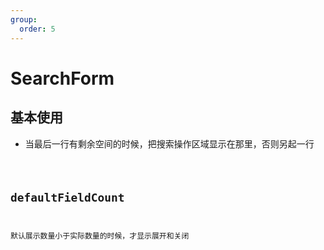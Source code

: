 ```yaml
---
group:
  order: 5
---
```


# SearchForm

## 基本使用

- 当最后一行有剩余空间的时候，把搜索操作区域显示在那里，否则另起一行

<code src="./demos/basic" />

## defaultFieldCount

默认展示数量小于实际数量的时候，才显示展开和关闭

<code src="./demos/defaultFieldCount" />
